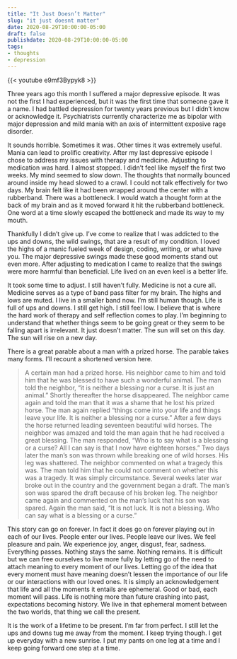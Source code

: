 ```yaml
---
title: "It Just Doesn’t Matter"
slug: "it just doesnt matter"
date: 2020-08-29T10:00:00-05:00
draft: false
publishdate: 2020-08-29T10:00:00-05:00
tags:
- thoughts
- depression
---
```


{{< youtube  e9mf3Bypyk8 >}}

Three years ago this month I suffered a major depressive episode. It was not the first I had experienced, but it was the first time that someone gave it a name. I had battled depression for twenty years previous but I didn’t know or acknowledge it. Psychiatrists currently characterize me as bipolar with major depression and mild mania with an axis of intermittent exposive rage disorder.

It sounds horrible. Sometimes it was. Other times it was extremely useful. Mania can lead to prolific creativity. After my last depressive episode I chose to address my issues with therapy and medicine. Adjusting to medication was hard. I almost stopped. I didn’t feel like myself the first two weeks. My mind seemed to slow down. The thoughts that normally bounced around inside my head slowed to a crawl. I could not talk effectively for two days. My brain felt like it had been wrapped around the center with a rubberband. There was a bottleneck. I would watch a thought form at the back of my brain and as it moved forward it hit the rubberband bottleneck. One word at a time slowly escaped the bottleneck and made its way to my mouth.

Thankfully I didn’t give up. I’ve come to realize that I was addicted to the ups and downs, the wild swings, that are a result of my condition. I loved the highs of a manic fueled week of design, coding, writing, or what have you. The major depressive swings made these good moments stand out even more. After adjusting to medication I came to realize that the swings were more harmful than beneficial. Life lived on an even keel is a better life.

It took some time to adjust. I still haven’t fully. Medicine is not a cure all. Medicine serves as a type of band pass filter for my brain. The highs and lows are muted. I live in a smaller band now. I’m still human though. Life is full of ups and downs. I still get high. I still feel low. I believe that is where the hard work of therapy and self reflection comes to play. I’m beginning to understand that whether things seem to be going great or they seem to be falling apart is irrelevant. It just doesn’t matter. The sun will set on this day. The sun will rise on a new day. 

There is a great parable about a man with a prized horse. The parable takes many forms. I’ll recount a shortened version here.

>A certain man had a prized horse. His neighbor came to him and told him that he was blessed to have such a wonderful animal. The man told the neighbor, “it is neither a blessing nor a curse. It is just an animal.” Shortly thereafter the horse disappeared. The neighbor came again and told the man that it was a shame that he lost his prized horse. The man again replied “things come into your life and things leave your life. It is neither a blessing nor a curse.” After a few days the horse returned leading seventeen beautiful wild horses. The neighbor was amazed and told the man again that he had received a great blessing. The man responded, “Who is to say what is a blessing or a curse? All I can say is that I now have eighteen horses.” Two days later the man’s son was thrown while breaking one of wild horses. His leg was shattered. The neighbor commented on what a tragedy this was. The man told him that he could not comment on whether this was a tragedy. It was simply circumstance. Several weeks later war broke out in the country and the government began a draft. The man’s son was spared the draft because of his broken leg. The neighbor came again and commented on the man’s luck that his son was spared. Again the man said, “It is not luck. It is not a blessing. Who can say what is a blessing or a curse.”

This story can go on forever. In fact it does go on forever playing out in each of our lives. People enter our lives. People leave our lives. We feel pleasure and pain. We experience joy, anger, disgust, fear, sadness. Everything passes. Nothing stays the same. Nothing remains. It is difficult but we can free ourselves to live more fully by letting go of the need to attach meaning to every moment of our lives. Letting go of the idea that every moment must have meaning doesn’t lessen the importance of our life or our interactions with our loved ones. It is simply an acknowledgement that life and all the moments it entails are ephemeral. Good or bad, each moment will pass. Life is nothing more than future crashing into past, expectations becoming history. We live in that ephemeral moment between the two worlds, that thing we call the present.

It is the work of a lifetime to be present. I’m far from perfect. I still let the ups and downs tug me away from the moment. I keep trying though. I get up everyday with a new sunrise. I put my pants on one leg at a time and I keep going forward one step at a time.
